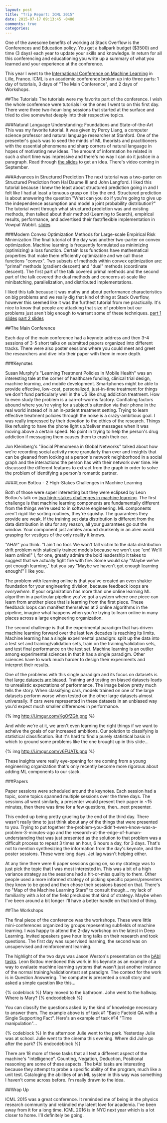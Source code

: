 ```yaml
---
layout: post
title: "Trip Report: ICML 2015"
date: 2015-07-17 09:13:45 -0400
comments: true
categories: 
---
```


One of the awesome benefits of working at Stack Overflow is the Conferences and Education policy. You get a ballpark budget ($3500) and time (3 days) each year to update your skills and knowledge. In return for all this conferencing and educationing you write up a summary of what you learned and your experience at the conference.

This year I went to the [International Conference on Machine Learning](http://icml.cc/2015/) in Lille, France. ICML is an academic conference broken up into three parts: 1 day of tutorials, 3 days of "The Main Conference", and 2 days of Workshops.

##The Tutorials
The tutorials were my favorite part of the conference. I wish the whole conference were tutorials like the ones I went to on this first day. There were three two-hour-long sessions that started at the surface and tried to dive somewhat deeply into their respective topics.

###Natural Language Understanding: Foundations and State-of-the-Art
This was my favorite tutorial. It was given by Percy Liang, a computer science professor and natural language researcher at Stanford. One of the presenter's goals was to seed the minds of ML theorists and practitioners with the essential phenomena and sharp corners of natural language in hopes of motivating new ideas. The amount of information he related in such a short time was impressive and there's no way I can do it justice in a paragraph. Read through [the slides](http://icml.cc/2015/tutorials/icml2015-nlu-tutorial.pdf) to get an idea. There's video coming in September.

###Advances in Structured Prediction
The next tutorial was a two-parter on Structured Prediction from Hal Daume III and John Langford. I liked this tutorial because I knew the least about structured prediction going in and I felt like I had at least a tenuous grasp on it by the end. Structured prediction is about answering the question "What can you do if you're going to give up the independence assumption and model a joint probability distribution?" The tutorial went through what structured prediction was and existing methods, then talked about their method (Learning to Search), empirical results, performance, and advertised their fast/flexible implementation in Vowpal Wabbit. [slides](http://icml.cc/2015/tutorials/AdvancesStructuredPrediction.pdf)

###Modern Convex Optimization Methods for Large-scale Empirical Risk Minimization
The final tutorial of the day was another two-parter on convex optimization. Machine learning is frequently formulated as minimizing (optimizing) a loss function. Certain loss functions have mathematical properties that make them efficiently optimizable and we call those functions "convex". Two subsets of methods within convex optimization are: "primal" methods (gradient descent) and "dual" methods (coordinate descent). The first part of the talk covered primal methods and the second part of the talk covered the dual methods and concerns at-scale like minibatching, parallelization, and distributed implementations.

I liked this talk because it was mathy and about performance characteristics on big problems and we really dig that kind of thing at Stack Overflow, however this seemed like it was the furthest tutorial from me practically. It's nice to know that people are attacking that size of problem but our problems just aren't big enough to warrant some of these techniques. [part 1 slides](http://icml.cc/2015/tutorials/2015_ICML_ConvexOptimization_I.pdf) [part 2 slides](http://icml.cc/2015/tutorials/2015_ICML_ConvexOptimization_II.pdf)

##The Main Conference

Each day of the main conference had a keynote address and then 3-4 sessions of 3-5 short talks on submitted papers organized into different tracks. There were also poster sessions where you could meet and greet the researchers and dive into their paper with them in more depth.

###Keynotes

Susan Murphy's "Learning Treatment Policies in Mobile Health" was an interesting tale at the corner of healthcare funding, clinical trial design, machine learning, and mobile development. Smartphones might be able to provide effective, low-cost, personalized, just-in-time treatment for things we don't fund particularly well in the US like drug addiction treatment. How to even study the problem is a can-of-worms factory. Conflating factors abound where you're vying for a subject's attention via their phone in the real world instead of in an in-patient treatment setting. Trying to learn effective treatment policies through the noise is a crazy-ambitious goal. I was really impressed by their devotion to the ethics of the research. Things like refusing to have the phone light up/deliver messages when it was moving above a certain speed. No point in trying to help the person's drug addiction if messaging them causes them to crash their car.

Jon Kleinberg's "Social Phenomena in Global Networks" talked about how we're recording social activity more granularly than ever and insights that can be gleaned from looking at a person's network neighborhood in a social graph and the interactions the person has with their network over time. He discussed the different features to extract from the graph in order to solve the problem of identifying a person's romantic partner.

####Leon Bottou - 2 High-Stakes Challenges in Machine Learning

Both of those were super interesting but they were eclipsed by Leon Bottou's talk on [two high-stakes challenges in machine learning](http://icml.cc/2015/invited/LeonBottouICML2015.pdf). The first challenge is that machine learning components are fundamentally different from the things we're used to in software engineering. ML components aren't rigid like sorting routines, they're squishy. The guarantees they provide are weak. If the training set data distribution is different from the data distribution in situ for any reason, all your guarantees go out the window. Your component just ambles around drunkenly in an alien world grasping for vestiges of the only reality it knows.

"AHA!" you think. "I ain't no fool. We won't fall victim to the data distribution drift problem with statically trained models because we won't use 'em! We'll learn *online*!" I, for one, greatly admire the bold leadership it takes to suggest that we actually fight fire with fire. Some would say "Maybe we've got enough learning," but you say "Maybe we haven't got enough learning enough!" I like you.

The problem with learning online is that you've created an even shakier foundation for your engineering division, because feedback loops are *everywhere*. If your organization has more than one online learning ML algorithm in a particular pipeline you've got a system where one piece can learn from another piece that is learning from the first piece. These feedback loops can manifest themselves at 2 online algorithms in the pipeline, imagine what happens when you're trying to learn online in many places across a large engineering organization.

The second challenge is that the experimental paradigm that has driven machine learning forward over the last few decades is reaching its limits. Machine learning has a single experimental paradigm: split up the data into a test set and training/validation sets, train on the training/validation sets, and test final performance on the test set. Machine learning is an outlier among experimental sciences in that it has a single paradigm. Other sciences have to work much harder to design their experiments and interpret their results.

One of the problems with this single paradigm and its focus on datasets is that [large datasets are biased](http://people.csail.mit.edu/torralba/publications/datasets_cvpr11.pdf). Training and testing on biased datasets leads to unrealistic expectations of performance. The image below pretty much tells the story. When classifying cars, models trained on one of the large datasets perform worse when tested on the other large datasets almost universally. If cars were represented in these datasets in an unbiased way you'd expect much smaller differences in performance.

{% img http://i.imgur.com/KgOfZGh.png %}

And while we're at it, we aren't even learning the right things if we want to acheive the goals of our increased ambitions. Our solution to classifying is statistical classification. But it's hard to find a purely statistical basis in which to ground some problems like the one brought up in this slide...

{% img http://i.imgur.com/v6FUATk.png %}

These insights were really eye-opening for me coming from a young engineering organization that's only recently become more rigorous about adding ML components to our stack.

###Papers

Paper sessions were scheduled around the keynotes. Each session had a topic, some topics spanned multiple sessions over the three days. The sessions all went similarly, a presenter would present their paper in ~15 minutes, then there was time for a few questions, then...next presenter. 

This ended up being pretty grueling by the end of the third day. There wasn't really time to just think about any of the things that were presented to you. Trying to put together the-problem-you-didn't-even-know-was-a-problem-3-minutes-ago and the research-at-the-edge-of-human-understanding that was just presented as the solution to that problem was a difficult process to repeat 3 times an hour, 6 hours a day, for 3 days. That's not to mention synthesizing the information from the day's keynote, and the poster sessions. These were long days. Jet lag wasn't helping either.

At any time there were 6 paper sessions going on, so my strategy was to just pick the topic that I was most interested in. This was a bit of a high variance strategy as the sessions had a hit-or-miss quality to them. Other people used a more informed strategy of picking specific papers/presenters they knew to be good and then chose their sessions based on that. There's no "Map of the Machine Learning Stars" to consult though... my lack of familiarity with a lot of the field precludes that kind of strategy. Maybe when I've been around a bit longer I'll have a better handle on that kind of thing.

##The Workshops

The final piece of the conference was the workshops. These were little mini-conferences organized by groups repesenting subfields of machine learning. I was happy to attend the 2-day workshop on the latest in Deep Learning. Invited speakers gave hour long talks on their research and took questions. The first day was supervised learning, the second was on unsupervised and reinforcement learning.

The highlight of the two days was Jason Weston's presentation on the [bAbI tasks](https://research.facebook.com/researchers/1543934539189348). Leon Bottou mentioned this work in his keynote as an example of a way to evaluate machine learning systems that wasn't just another instance of the normal training/validation/test set paradigm. The context for the work is in Question Answering. The computer is presented a small story and asked a simple question like this...

{% codeblock %}
Mary moved to the bathroom.
John went to the hallway.
Where is Mary?
{% endcodeblock %}

You can classify the questions asked by the kind of knowledge necessary to answer them. The example above is of task #1 "Basic Factoid QA with a Single Supporting Fact". Here's an example of task #14 "Time manipulation"...

{% codeblock %}
In the afternoon Julie went to the park.
Yesterday Julie was at school.
Julie went to the cinema this evening.
Where did Julie go after the park?
{% endcodeblock %}

There are 18 more of these tasks that all test a different aspect of the machine's "intelligence". Counting, Negation, Deduction, Positional reasoning are some of these aspects. The bAbI tasks are interesting because they attempt to probe a specific ability of the program, much like a unit test. Cataloging the abilities of an ML system in this way was something I haven't come across before. I'm really drawn to the idea.

##Wrap Up

ICML 2015 was a great conference. It reminded me of being in the physics research community and rekindled my latent love for academia. I've been away from it for a long time. ICML 2016 is in NYC next year which is a lot closer to home. I'll definitely be going.
